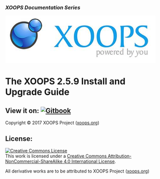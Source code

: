 ### _XOOPS Documentation Series_
![XOOPS Logo](en/assets/logoXoops.jpg)

# The XOOPS 2.5.9 Install and Upgrade Guide

## View it on: [![Gitbook](http://xoops.org/images/logoGitbookSmall.png)](https://www.gitbook.com/book/xoops/xoops-2.5.9-install-upgrade/)

Copyright © 2017 XOOPS Project ([xoops.org](https://xoops.org))


## License:

<a rel="license" href="https://creativecommons.org/licenses/by-nc-sa/4.0/"><img alt="Creative Commons License" style="border-width:0" src="https://i.creativecommons.org/l/by-nc-sa/4.0/88x31.png" /></a><br />This work is licensed under a <a rel="license" href="https://creativecommons.org/licenses/by-nc-sa/4.0/">Creative Commons Attribution-NonCommercial-ShareAlike 4.0 International License</a>.

All derivative works are to be attributed to XOOPS Project ([xoops.org](https://xoops.org))
